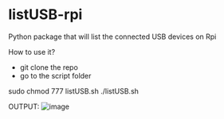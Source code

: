# listUSB-rpi
Python package that will list the connected USB devices on Rpi

How to use it?

- git clone the repo
- go to the script folder

sudo chmod 777 listUSB.sh
./listUSB.sh

OUTPUT:
![image](https://user-images.githubusercontent.com/30862754/210264980-675b4f5b-d50d-4c74-adeb-269fb93e7eb1.png)
